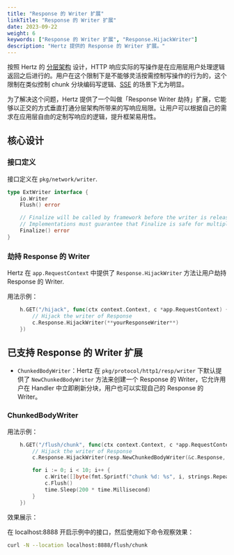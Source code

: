 ```yaml
---
title: "Response 的 Writer 扩展"
linkTitle: "Response 的 Writer 扩展"
date: 2023-09-22
weight: 6
keywords: ["Response 的 Writer 扩展", "Response.HijackWriter"]
description: "Hertz 提供的 Response 的 Writer 扩展。"
---
```


按照 Hertz 的 [分层架构](/zh/docs/hertz/overview/) 设计，HTTP 响应实际的写操作是在应用层用户处理逻辑返回之后进行的。用户在这个限制下是不能够灵活按需控制写操作的行为的，这个限制在类似控制 chunk 分块编码写逻辑、[SSE](https://github.com/hertz-contrib/sse#hertz-sse) 的场景下尤为明显。

为了解决这个问题，Hertz 提供了一个叫做「Response Writer 劫持」扩展，它能够以正交的方式垂直打通分层架构所带来的写响应局限。让用户可以根据自己的需求在应用层自由的定制写响应的逻辑，提升框架易用性。

## 核心设计

### 接口定义

接口定义在 `pkg/network/writer`.

```go
type ExtWriter interface {
	io.Writer
	Flush() error

	// Finalize will be called by framework before the writer is released.
	// Implementations must guarantee that Finalize is safe for multiple calls.
	Finalize() error
}
```

### 劫持 Response 的 Writer

Hertz 在 `app.RequestContext` 中提供了 `Response.HijackWriter` 方法让用户劫持 Response 的 Writer.

用法示例：

```go
	h.GET("/hijack", func(ctx context.Context, c *app.RequestContext) {
		// Hijack the writer of Response
		c.Response.HijackWriter(**yourResponseWriter**)
	})
```

## 已支持 Response 的 Writer 扩展

- `ChunkedBodyWriter`：Hertz 在 `pkg/protocol/http1/resp/writer` 下默认提供了 `NewChunkedBodyWriter` 方法来创建一个 Response 的 Writer，它允许用户在 Handler 中立即刷新分块，用户也可以实现自己的 Response 的 Writer。

### ChunkedBodyWriter

用法示例：

```go
	h.GET("/flush/chunk", func(ctx context.Context, c *app.RequestContext) {
		// Hijack the writer of Response
		c.Response.HijackWriter(resp.NewChunkedBodyWriter(&c.Response, c.GetWriter()))

		for i := 0; i < 10; i++ {
			c.Write([]byte(fmt.Sprintf("chunk %d: %s", i, strings.Repeat("hi~", i)))) // nolint: errcheck
			c.Flush()                                                                 // nolint: errcheck
			time.Sleep(200 * time.Millisecond)
		}
	})
```

效果展示：

在 localhost:8888 开启示例中的接口，然后使用如下命令观察效果：

```bash
curl -N --location localhost:8888/flush/chunk
```
